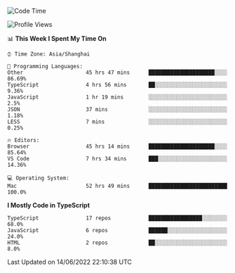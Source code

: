 <!--START_SECTION:waka-->
![Code Time](http://img.shields.io/badge/Code%20Time-2%2C045%20hrs%2027%20mins-blue)

![Profile Views](http://img.shields.io/badge/Profile%20Views-1-blue)

📊 **This Week I Spent My Time On** 

```text
⌚︎ Time Zone: Asia/Shanghai

💬 Programming Languages: 
Other                    45 hrs 47 mins      █████████████████████░░░░   86.69% 
TypeScript               4 hrs 56 mins       ██░░░░░░░░░░░░░░░░░░░░░░░   9.36% 
JavaScript               1 hr 19 mins        ░░░░░░░░░░░░░░░░░░░░░░░░░   2.5% 
JSON                     37 mins             ░░░░░░░░░░░░░░░░░░░░░░░░░   1.18% 
LESS                     7 mins              ░░░░░░░░░░░░░░░░░░░░░░░░░   0.25%

🔥 Editors: 
Browser                  45 hrs 14 mins      █████████████████████░░░░   85.64% 
VS Code                  7 hrs 34 mins       ███░░░░░░░░░░░░░░░░░░░░░░   14.36%

💻 Operating System: 
Mac                      52 hrs 49 mins      █████████████████████████   100.0%

```

**I Mostly Code in TypeScript** 

```text
TypeScript               17 repos            █████████████████░░░░░░░░   68.0% 
JavaScript               6 repos             ██████░░░░░░░░░░░░░░░░░░░   24.0% 
HTML                     2 repos             ██░░░░░░░░░░░░░░░░░░░░░░░   8.0%

```



 Last Updated on 14/06/2022 22:10:38 UTC
<!--END_SECTION:waka-->
